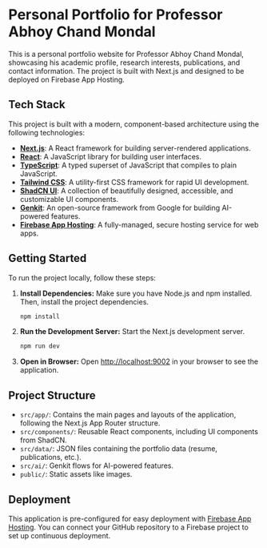 # Personal Portfolio for Professor Abhoy Chand Mondal

This is a personal portfolio website for Professor Abhoy Chand Mondal, showcasing his academic profile, research interests, publications, and contact information. The project is built with Next.js and designed to be deployed on Firebase App Hosting.

## Tech Stack

This project is built with a modern, component-based architecture using the following technologies:

- **[Next.js](https://nextjs.org/)**: A React framework for building server-rendered applications.
- **[React](https://react.dev/)**: A JavaScript library for building user interfaces.
- **[TypeScript](https://www.typescriptlang.org/)**: A typed superset of JavaScript that compiles to plain JavaScript.
- **[Tailwind CSS](https://tailwindcss.com/)**: A utility-first CSS framework for rapid UI development.
- **[ShadCN UI](https://ui.shadcn.com/)**: A collection of beautifully designed, accessible, and customizable UI components.
- **[Genkit](https://firebase.google.com/docs/genkit)**: An open-source framework from Google for building AI-powered features.
- **[Firebase App Hosting](https://firebase.google.com/docs/app-hosting)**: A fully-managed, secure hosting service for web apps.

## Getting Started

To run the project locally, follow these steps:

1.  **Install Dependencies:**
    Make sure you have Node.js and npm installed. Then, install the project dependencies.

    ```bash
    npm install
    ```

2.  **Run the Development Server:**
    Start the Next.js development server.

    ```bash
    npm run dev
    ```

3.  **Open in Browser:**
    Open [http://localhost:9002](http://localhost:9002) in your browser to see the application.

## Project Structure

- `src/app/`: Contains the main pages and layouts of the application, following the Next.js App Router structure.
- `src/components/`: Reusable React components, including UI components from ShadCN.
- `src/data/`: JSON files containing the portfolio data (resume, publications, etc.).
- `src/ai/`: Genkit flows for AI-powered features.
- `public/`: Static assets like images.

## Deployment

This application is pre-configured for easy deployment with [Firebase App Hosting](https://firebase.google.com/docs/app-hosting). You can connect your GitHub repository to a Firebase project to set up continuous deployment.

